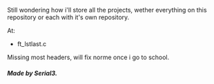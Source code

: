 Still wondering how i'll store all the projects, wether everything on this repository or each with it's own repository.

At:

- ft_lstlast.c

Missing most headers, will fix norme once i go to school.

##### Made by Serial3.
